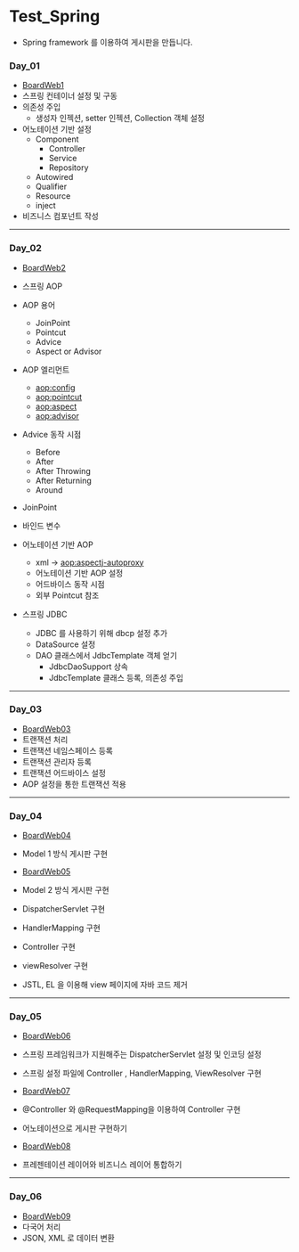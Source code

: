 # Test_Spring

* Spring framework 를 이용하여 게시판을 만듭니다. 

### Day_01 
  * [BoardWeb1](https://github.com/Hyunsoo-dev/Test_Spring/tree/master/BoardWeb)
  * 스프링 컨테이너 설정 및 구동
  * 의존성 주입
    * 생성자 인젝션, setter 인젝션, Collection 객체 설정
  * 어노테이션 기반 설정
    * Component
      * Controller
      * Service
      * Repository
    * Autowired
    * Qualifier
    * Resource
    * inject 
  * 비즈니스 컴포넌트 작성

---
### Day_02
  * [BoardWeb2](https://github.com/Hyunsoo-dev/Test_Spring/tree/master/BoardWeb2)
  * 스프링 AOP
  * AOP 용어 
    * JoinPoint
    * Pointcut 
    * Advice
    * Aspect or Advisor 
  
  * AOP 엘리먼트
    * <aop:config>
    * <aop:pointcut>
    * <aop:aspect>
    * <aop:advisor>
   
  * Advice 동작 시점
    * Before
    * After
    * After Throwing
    * After Returning
    * Around
   
  * JoinPoint 
  * 바인드 변수
  
  * 어노테이션 기반 AOP
    * xml ->  <aop:aspectj-autoproxy>
    * 어노테이션 기반 AOP 설정
    * 어드바이스 동작 시점 
    * 외부 Pointcut 참조
 
 * 스프링 JDBC 
   * JDBC 를 사용하기 위해 dbcp 설정 추가
   * DataSource 설정 
   * DAO 클래스에서 JdbcTemplate 객체 얻기 
     * JdbcDaoSupport 상속 
     * JdbcTemplate 클래스 <bean> 등록, 의존성 주입
 
 ---
 ### Day_03
  * [BoardWeb03](https://github.com/Hyunsoo-dev/Test_Spring/tree/master/BoardWeb3)
  * 트랜잭션 처리
  * 트랜잭션 네임스페이스 등록 
  * 트랜잭션 관리자 등록 
  * 트랜잭션 어드바이스 설정 
  * AOP 설정을 통한 트랜잭션 적용 



---
### Day_04
  * [BoardWeb04](https://github.com/Hyunsoo-dev/Test_Spring/tree/master/BoardWeb4)
  * Model 1 방식 게시판 구현 
  
  * [BoardWeb05](https://github.com/Hyunsoo-dev/Test_Spring/tree/master/BoardWeb5)
  * Model 2 방식 게시판 구현 
  * DispatcherServlet 구현
  * HandlerMapping 구현
  * Controller 구현
  * viewResolver 구현
  * JSTL, EL 을 이용해 view 페이지에 자바 코드 제거
  
  
  ---
  ### Day_05
  
   * [BoardWeb06](https://github.com/Hyunsoo-dev/Test_Spring/commits/master/BoardWeb6)
   * 스프링 프레임워크가 지원해주는 DispatcherServlet 설정 및 인코딩 설정
   * 스프링 설정 파일에 Controller , HandlerMapping, ViewResolver 구현
    
   * [BoardWeb07](https://github.com/Hyunsoo-dev/Test_Spring/commits/master/BoardWeb7) 
   * @Controller 와 @RequestMapping을 이용하여 Controller 구현 
   * 어노테이션으로 게시판 구현하기
    
   * [BoardWeb08](https://github.com/Hyunsoo-dev/Test_Spring/tree/master/BoardWeb8)
   * 프레젠테이션 레이어와 비즈니스 레이어 통합하기



---
 ### Day_06
  
  * [BoardWeb09](https://github.com/Hyunsoo-dev/Test_Spring/tree/master/BoardWeb9)
  * 다국어 처리
  * JSON, XML 로 데이터 변환 
